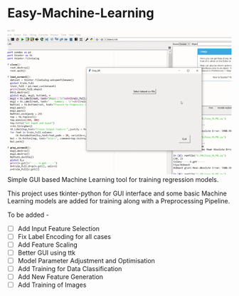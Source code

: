 # Easy-Machine-Learning
![](https://github.com/rrishabh23/Easy-Machine-Learning/blob/master/Output.gif)
Simple GUI based Machine Learning tool for training regression models.


This project uses tkinter-python for GUI interface and some basic Machine Learning models are added for training along with a Preprocessing Pipeline.



To be added -
- [ ] Add Input Feature Selection
- [ ] Fix Label Encoding for all cases
- [ ] Add Feature Scaling
- [ ] Better GUI using ttk
- [ ] Model Parameter Adjustment and Optimisation
- [ ] Add Training for Data Classification
- [ ] Add New Feature Generation
- [ ] Add Training of Images
